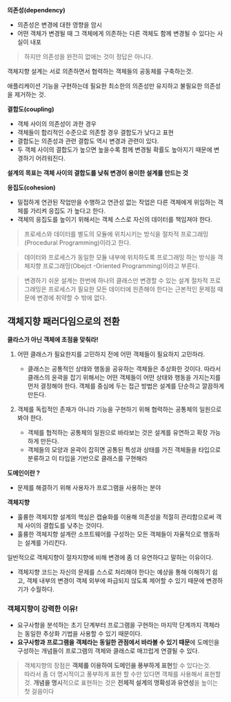 **의존성(dependency)**

- 의존성은 변경에 대한 영향을 암시
- 어떤 객체가 변경될 때 그 객체에게 의존하는 다른 객체도 함께 변경될 수 있다는 사실이 내포

> 하지만 의존성을 완전히 없애는 것이 정답은 아니다.

객체지향 설계는 서로 의존하면서 협력하는 객체들의 공동체를 구축하는것.

애플리케이션 기능을 구현하는데 필요한 최소한의 의존성만 유지하고 불필요한 의존성을 제거하는 것.
>

**결합도(coupling)**

- 객체 사이의 의존성이 과한 경우
- 객체들이 합리적인 수준으로 의존할 경우 결합도가 낮다고 표현
- 결합도는 의존성과 관련 결합도 역시 변경과 관련이 있다.
- 두 객체 사이의 결합도가 높으면 높을수록 함께 변경될 확률도 높아지기 때문에 변경하기 어려워진다.

**설계의 목표는 객체 사이의 결합도를 낮춰 변경이 용이한 설계를 만드는 것**

**응집도(cohesion)**

- 밀접하게 연관된 작업만을 수행하고 연관성 없는 작업은 다른 객체에게 위임하는 객체를 가리켜 응집도 가 높다고 한다.
- 객체의 응집도를 높이기 위해서는 객체 스스로 자신의 데이터를 책임져야 한다.

> 프로세스와 데이터를 별도의 모듈에 위치시키는 방식을 절차적 프로그래밍(Procedural Programming)이라고 한다.
>

> 데이터와 프로세스가 동일한 모듈 내부에 위치하도록 프로그래밍 하는 방식을 객체지향 프로그래밍(Obejct -Oriented Programming)이라고 부른다.
>

> 변경하기 쉬운 설계는 한번에 하나의 클래스만 변경할 수 있는 설계
절차적 프로그래밍은 프로세스가 필요한 모든 데이터에 읜존해야 한다는 근본적인 문제점 때문에 변경에 취약할 수 밖에 없다.
>

## 객체지향 패러다임으로의 전환

**클라스가 아닌 객체에 초점을 맞춰라!**

1. 어떤 클래스가 필요한지를 고민하지 전에 어떤 객체들이 필요하지 고민하라.
   - 클래스는 공통적인 상태와 행동을 공유하는 객체들은 추상화한 것이다.
     따라서 클래스의 윤곽을 잡기 위해서는 어떤 객체들이 어떤 상태와 행동을 가지는지를 먼저 결정해야 한다.
     객체를 중심에 두는 접근 방법은 설계를 단순하고 깔끔하게 만든다.

2. 객체를 독립적인 존재가 아니라 기능을 구현하기 위해 협력하는 공통체의 일원으로 봐야 한다.
   - 객체를 협적하는 공통체의 일원으로 바라보는 것은 설계를 유연하고 확장 가능하게 만든다.
   - 객체들의 모양과 윤곽이 잡히면 공통된 특성과 상태를 가진 객체들을 타입으로 분류하고 이 타입을 기반으로 클래스를 구현해라

**도메인이란 ?**

- 문제를 해결하기 위해 사용자가 프로그램을 사용하는 분야

**객체지향**

- 훌륭한 객체지향 설계의 핵심은 캡슐화를 이용해 의존성을 적절히 관리함으로써 객체 사이의 결합도를 낮추는 것이다.
- 훌륭한 객체지향 설계란 소프트웨어를 구성하는 모든 객체들이 자율적으로 행동하는 설계를 가리킨다.

일반적으로 객체지향이 절차지향에 비해 변경에 좀 더 유연하다고 말하는 이유이다.
- 객체지향 코드는 자신의 문제를 스스로 처리해야 한다는 예상을 통해 이해하기 쉽고, 객체 내부의 변경이 객체 외부에 파급되지 않도록 제어할 수 있기 때문에 변경하기가 수월하다.

### 객체지향이 강력한 이유!

- 요구사항을 분석하는 초기 단계부터 프로그램을 구현하는 마지막 단계까지 객체라는 동일한 추상화 기법을 사용할 수 있기 때문이다.
- **요구사항과 프로그램을 객체라는 동일한 관점에서 바라볼 수 있기 때문**에 도메인을 구성하는 개념들이 프로그램의 객체와 클래스로 매끄럽게 연결될 수 있다.

> 객체지향의 장점은 **객체를 이용하여 도메인을 풍부하게 표현**할 수 있다는것. </br>
따라서 좀 더 명시적이고 풍부하게 표현 할 수만 있다면 객체를 사용해서 표현할 것.
**개념을 명시**적으로 표현하는 것은 **전체적 설계의 명확성과 유연성**을 높이는 첫 걸음이다
